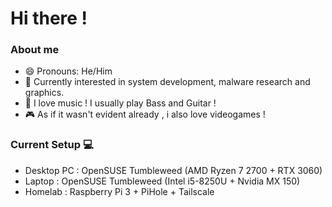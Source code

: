 # Hi there !

### About me 
- 😄 Pronouns: He/Him
- 🔭 Currently interested in system development, malware research and graphics.
- 🎸 I love music ! I usually play Bass and Guitar !
- 🎮 As if it wasn't evident already , i also love videogames !
<!--
**VHSCODE/VHSCODE** is a ✨ _special_ ✨ repository because its `README.md` (this file) appears on your GitHub profile.

-->
### Current Setup 💻
- Desktop PC : OpenSUSE Tumbleweed (AMD Ryzen 7 2700 + RTX 3060)
- Laptop : OpenSUSE Tumbleweed (Intel i5-8250U  + Nvidia MX 150)
- Homelab : Raspberry Pi 3 + PiHole + Tailscale
